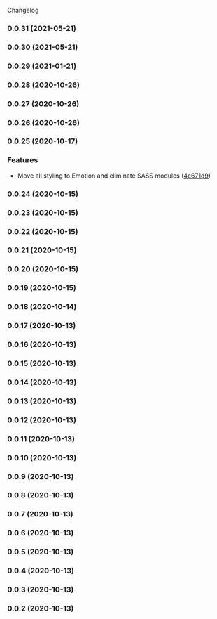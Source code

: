 Changelog
### 0.0.31 (2021-05-21)

### 0.0.30 (2021-05-21)

### 0.0.29 (2021-01-21)

### 0.0.28 (2020-10-26)

### 0.0.27 (2020-10-26)

### 0.0.26 (2020-10-26)

### 0.0.25 (2020-10-17)


### Features

* Move all styling to Emotion and eliminate SASS modules ([4c671d9](https://github.com/cutterbl/date-selector/commit/4c671d9f4ac1a31525f1f98f05853978ca5c6eb9))

### 0.0.24 (2020-10-15)

### 0.0.23 (2020-10-15)

### 0.0.22 (2020-10-15)

### 0.0.21 (2020-10-15)

### 0.0.20 (2020-10-15)

### 0.0.19 (2020-10-15)

### 0.0.18 (2020-10-14)

### 0.0.17 (2020-10-13)

### 0.0.16 (2020-10-13)

### 0.0.15 (2020-10-13)

### 0.0.14 (2020-10-13)

### 0.0.13 (2020-10-13)

### 0.0.12 (2020-10-13)

### 0.0.11 (2020-10-13)

### 0.0.10 (2020-10-13)

### 0.0.9 (2020-10-13)

### 0.0.8 (2020-10-13)

### 0.0.7 (2020-10-13)

### 0.0.6 (2020-10-13)

### 0.0.5 (2020-10-13)

### 0.0.4 (2020-10-13)

### 0.0.3 (2020-10-13)

### 0.0.2 (2020-10-13)
